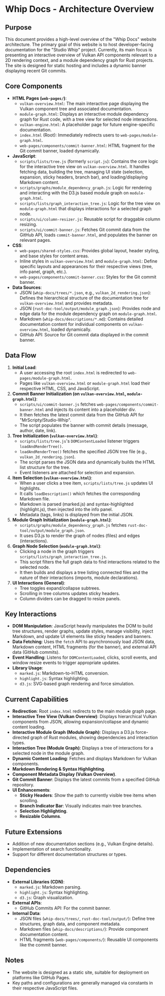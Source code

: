 # Whip Docs - Architecture Overview

## Purpose

This document provides a high-level overview of the "Whip Docs" website architecture. The primary goal of this website is to host developer-facing documentation for the "Studio Whip" project. Currently, its main focus is presenting an interactive overview of Vulkan API components relevant to a 2D rendering context, and a module dependency graph for Rust projects. The site is designed for static hosting and includes a dynamic banner displaying recent Git commits.

## Core Components

*   **HTML Pages (`web-pages/`)**:
    *   `vulkan-overview.html`: The main interactive page displaying the Vulkan component tree and associated documentation.
    *   `module-graph.html`: Displays an interactive module dependency graph for Rust code, with a tree view for selected node interactions.
    *   `vulkan-engine.html`: A placeholder page for future engine-specific documentation.
    *   `index.html` (Root): Immediately redirects users to `web-pages/module-graph.html`.
    *   `web-pages/components/commit-banner.html`: HTML fragment for the Git commit banner, loaded dynamically.
*   **JavaScript**:
    *   `scripts/lists/tree.js` (formerly `script.js`): Contains the core logic for the interactive tree view on `vulkan-overview.html`. It handles fetching data, building the tree, managing UI state (selection, expansion, sticky headers, branch bar), and loading/displaying Markdown content.
    *   `scripts/graphs/module_dependency_graph.js`: Logic for rendering and interacting with the D3.js based module graph on `module-graph.html`.
    *   `scripts/lists/graph_interaction_tree.js`: Logic for the tree view on `module-graph.html` that displays interactions for a selected graph node.
    *   `scripts/ui/column-resizer.js`: Reusable script for draggable column resizing.
    *   `scripts/ui/commit-banner.js`: Fetches Git commit data from the GitHub API, loads `commit-banner.html`, and populates the banner on relevant pages.
*   **CSS**:
    *   `web-pages/shared-styles.css`: Provides global layout, header styling, and base styles for content areas.
    *   Inline styles in `vulkan-overview.html` and `module-graph.html`: Define specific layouts and appearances for their respective views (tree, info panel, graph, etc.).
    *   `web-pages/components/commit-banner.css`: Styles for the Git commit banner.
*   **Data Sources**:
    *   JSON (`whip-docs/trees/*.json`, e.g., `vulkan_2d_rendering.json`): Defines the hierarchical structure of the documentation tree for `vulkan-overview.html` and provides metadata.
    *   JSON (`rust-doc-tool/output/module_graph.json`): Provides node and edge data for the module dependency graph on `module-graph.html`.
    *   Markdown (`whip-docs/descriptions/*.md`): Contains detailed documentation content for individual components on `vulkan-overview.html`, loaded dynamically.
    *   GitHub API: Source for Git commit data displayed in the commit banner.

## Data Flow

1.  **Initial Load**:
    *   A user accessing the root `index.html` is redirected to `web-pages/module-graph.html`.
    *   Pages like `vulkan-overview.html` or `module-graph.html` load their respective HTML, CSS, and JavaScript.
2.  **Commit Banner Initialization (on `vulkan-overview.html`, `module-graph.html`)**:
    *   `scripts/ui/commit-banner.js` fetches `web-pages/components/commit-banner.html` and injects its content into a placeholder div.
    *   It then fetches the latest commit data from the GitHub API for "MrScripty/Studio-Whip".
    *   The script populates the banner with commit details (message, author, date, link).
3.  **Tree Initialization (`vulkan-overview.html`)**:
    *   `scripts/lists/tree.js`'s `DOMContentLoaded` listener triggers `loadAndRenderTree()`.
    *   `loadAndRenderTree()` fetches the specified JSON tree file (e.g., `vulkan_2d_rendering.json`).
    *   The script parses the JSON data and dynamically builds the HTML list structure for the tree.
    *   Event listeners are attached for selection and expansion.
4.  **Item Selection (`vulkan-overview.html`)**:
    *   When a user clicks a tree item, `scripts/lists/tree.js` updates UI highlights.
    *   It calls `loadDescription()` which fetches the corresponding Markdown file.
    *   Markdown is parsed (marked.js) and syntax-highlighted (highlight.js), then injected into the info panel.
    *   Metadata (tags, links) is displayed from the initial JSON.
5.  **Module Graph Initialization (`module-graph.html`)**:
    *   `scripts/graphs/module_dependency_graph.js` fetches `rust-doc-tool/output/module_graph.json`.
    *   It uses D3.js to render the graph of nodes (files) and edges (interactions).
6.  **Graph Node Selection (`module-graph.html`)**:
    *   Clicking a node in the graph triggers `scripts/lists/graph_interaction_tree.js`.
    *   This script filters the full graph data to find interactions related to the selected node.
    *   It then builds and displays a tree listing connected files and the nature of their interactions (imports, module declarations).
7.  **UI Interactions (General)**:
    *   Tree toggles expand/collapse subtrees.
    *   Scrolling in tree columns updates sticky headers.
    *   Column dividers can be dragged to resize panels.

## Key Interactions

*   **DOM Manipulation**: JavaScript heavily manipulates the DOM to build tree structures, render graphs, update styles, manage visibility, inject Markdown, and update UI elements like sticky headers and banners.
*   **Data Fetching**: Uses the `fetch` API to asynchronously load JSON data, Markdown content, HTML fragments (for the banner), and external API data (GitHub commits).
*   **Event Handling**: Listens for `DOMContentLoaded`, clicks, scroll events, and window resize events to trigger appropriate updates.
*   **Library Usage**:
    *   `marked.js`: Markdown-to-HTML conversion.
    *   `highlight.js`: Syntax highlighting.
    *   `d3.js`: SVG-based graph rendering and force simulation.

## Current Capabilities

*   **Redirection**: Root `index.html` redirects to the main module graph page.
*   **Interactive Tree View (Vulkan Overview)**: Displays hierarchical Vulkan components from JSON, allowing expansion/collapse and dynamic content loading.
*   **Interactive Module Graph (Module Graph)**: Displays a D3.js force-directed graph of Rust modules, showing dependencies and interaction types.
*   **Interaction Tree (Module Graph)**: Displays a tree of interactions for a selected node in the module graph.
*   **Dynamic Content Loading**: Fetches and displays Markdown for Vulkan components.
*   **Markdown Rendering & Syntax Highlighting**.
*   **Component Metadata Display (Vulkan Overview)**.
*   **Git Commit Banner**: Displays the latest commits from a specified GitHub repository.
*   **UI Enhancements**:
    *   **Sticky Headers**: Show the path to currently visible tree items when scrolling.
    *   **Branch Indicator Bar**: Visually indicates main tree branches.
    *   **Selection Highlighting**.
    *   **Resizable Columns**.

## Future Extensions

*   Addition of new documentation sections (e.g., Vulkan Engine details).
*   Implementation of search functionality.
*   Support for different documentation structures or types.

## Dependencies

*   **External Libraries (CDN)**:
    *   `marked.js`: Markdown parsing.
    *   `highlight.js`: Syntax highlighting.
    *   `d3.js`: Graph visualization.
*   **External APIs**:
    *   GitHub Commits API: For the commit banner.
*   **Internal Data**:
    *   JSON files (`whip-docs/trees/`, `rust-doc-tool/output/`): Define tree structures, graph data, and component metadata.
    *   Markdown files (`whip-docs/descriptions/`): Provide component documentation content.
    *   HTML fragments (`web-pages/components/`): Reusable UI components like the commit banner.

## Notes

*   The website is designed as a static site, suitable for deployment on platforms like GitHub Pages.
*   Key paths and configurations are generally managed via constants in their respective JavaScript files.